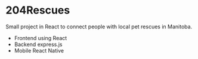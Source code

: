 # 204Rescues
Small project in React to connect people with local pet rescues in Manitoba.
- Frontend using React
- Backend express.js
- Mobile React Native

